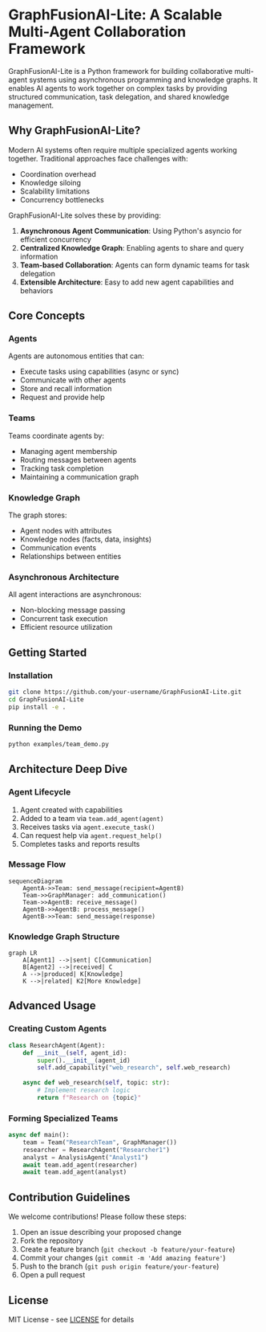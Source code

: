 # GraphFusionAI-Lite: A Scalable Multi-Agent Collaboration Framework

GraphFusionAI-Lite is a Python framework for building collaborative multi-agent systems using asynchronous programming and knowledge graphs. It enables AI agents to work together on complex tasks by providing structured communication, task delegation, and shared knowledge management.

## Why GraphFusionAI-Lite?

Modern AI systems often require multiple specialized agents working together. Traditional approaches face challenges with:
- Coordination overhead
- Knowledge siloing
- Scalability limitations
- Concurrency bottlenecks

GraphFusionAI-Lite solves these by providing:
1. **Asynchronous Agent Communication**: Using Python's asyncio for efficient concurrency
2. **Centralized Knowledge Graph**: Enabling agents to share and query information
3. **Team-based Collaboration**: Agents can form dynamic teams for task delegation
4. **Extensible Architecture**: Easy to add new agent capabilities and behaviors

## Core Concepts

### Agents
Agents are autonomous entities that can:
- Execute tasks using capabilities (async or sync)
- Communicate with other agents
- Store and recall information
- Request and provide help

### Teams
Teams coordinate agents by:
- Managing agent membership
- Routing messages between agents
- Tracking task completion
- Maintaining a communication graph

### Knowledge Graph
The graph stores:
- Agent nodes with attributes
- Knowledge nodes (facts, data, insights)
- Communication events
- Relationships between entities

### Asynchronous Architecture
All agent interactions are asynchronous:
- Non-blocking message passing
- Concurrent task execution
- Efficient resource utilization

## Getting Started

### Installation
```bash
git clone https://github.com/your-username/GraphFusionAI-Lite.git
cd GraphFusionAI-Lite
pip install -e .
```

### Running the Demo
```bash
python examples/team_demo.py
```

## Architecture Deep Dive

### Agent Lifecycle
1. Agent created with capabilities
2. Added to a team via `team.add_agent(agent)`
3. Receives tasks via `agent.execute_task()`
4. Can request help via `agent.request_help()`
5. Completes tasks and reports results

### Message Flow
```mermaid
sequenceDiagram
    AgentA->>Team: send_message(recipient=AgentB)
    Team->>GraphManager: add_communication()
    Team->>AgentB: receive_message()
    AgentB->>AgentB: process_message()
    AgentB->>Team: send_message(response)
```

### Knowledge Graph Structure
```mermaid
graph LR
    A[Agent1] -->|sent| C[Communication]
    B[Agent2] -->|received| C
    A -->|produced| K[Knowledge]
    K -->|related| K2[More Knowledge]
```

## Advanced Usage

### Creating Custom Agents
```python
class ResearchAgent(Agent):
    def __init__(self, agent_id):
        super().__init__(agent_id)
        self.add_capability("web_research", self.web_research)
    
    async def web_research(self, topic: str):
        # Implement research logic
        return f"Research on {topic}"
```

### Forming Specialized Teams
```python
async def main():
    team = Team("ResearchTeam", GraphManager())
    researcher = ResearchAgent("Researcher1")
    analyst = AnalysisAgent("Analyst1")
    await team.add_agent(researcher)
    await team.add_agent(analyst)
```

## Contribution Guidelines

We welcome contributions! Please follow these steps:
1. Open an issue describing your proposed change
2. Fork the repository
3. Create a feature branch (`git checkout -b feature/your-feature`)
4. Commit your changes (`git commit -m 'Add amazing feature'`)
5. Push to the branch (`git push origin feature/your-feature`)
6. Open a pull request

## License
MIT License - see [LICENSE](LICENSE) for details

